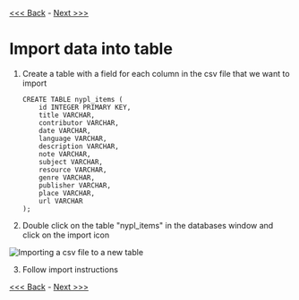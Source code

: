 [<<< Back](8-innerjoin.md) - [Next >>>](10-usefulqueries.md)

# Import data into table

1. Create a table with a field for each column in the csv file that we want to import

	```
	CREATE TABLE nypl_items (
		id INTEGER PRIMARY KEY,
		title VARCHAR,
		contributor VARCHAR,
		date VARCHAR,
		language VARCHAR,
		description VARCHAR,
		note VARCHAR,
		subject VARCHAR,
		resource VARCHAR,
		genre VARCHAR,
		publisher VARCHAR,
		place VARCHAR,
		url VARCHAR
	);
	```


2. Double click on the table "nypl_items" in the databases window and click on the import icon  

![Importing a csv file to a new table](https://github.com/GCDigitalFellows/GCDRI_databases/blob/master/images/csv_import.png)

3. Follow import instructions

[<<< Back](8-innerjoin.md) - [Next >>>](10-usefulqueries.md)
